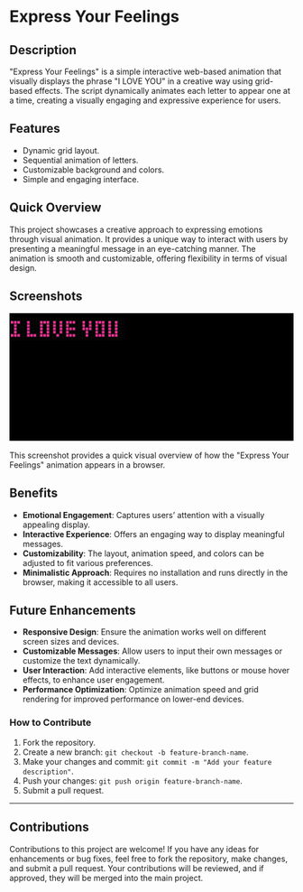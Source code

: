 # Express Your Feelings

## Description
"Express Your Feelings" is a simple interactive web-based animation that visually displays the phrase "I LOVE YOU" in a creative way using grid-based effects. The script dynamically animates each letter to appear one at a time, creating a visually engaging and expressive experience for users.

## Features
- Dynamic grid layout.
- Sequential animation of letters.
- Customizable background and colors.
- Simple and engaging interface.

## Quick Overview
This project showcases a creative approach to expressing emotions through visual animation. It provides a unique way to interact with users by presenting a meaningful message in an eye-catching manner. The animation is smooth and customizable, offering flexibility in terms of visual design.


## Screenshots
![Screenshot of Express Your Feelings](image.png)

This screenshot provides a quick visual overview of how the "Express Your Feelings" animation appears in a browser.


## Benefits
- **Emotional Engagement**: Captures users’ attention with a visually appealing display.
- **Interactive Experience**: Offers an engaging way to display meaningful messages.
- **Customizability**: The layout, animation speed, and colors can be adjusted to fit various preferences.
- **Minimalistic Approach**: Requires no installation and runs directly in the browser, making it accessible to all users.

## Future Enhancements
- **Responsive Design**: Ensure the animation works well on different screen sizes and devices.
- **Customizable Messages**: Allow users to input their own messages or customize the text dynamically.
- **User Interaction**: Add interactive elements, like buttons or mouse hover effects, to enhance user engagement.
- **Performance Optimization**: Optimize animation speed and grid rendering for improved performance on lower-end devices.

### How to Contribute
1. Fork the repository.
2. Create a new branch: `git checkout -b feature-branch-name`.
3. Make your changes and commit: `git commit -m "Add your feature description"`.
4. Push your changes: `git push origin feature-branch-name`.
5. Submit a pull request.
   
---
## Contributions
Contributions to this project are welcome! If you have any ideas for enhancements or bug fixes, feel free to fork the repository, make changes, and submit a pull request. Your contributions will be reviewed, and if approved, they will be merged into the main project.







